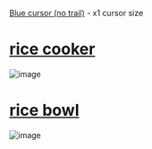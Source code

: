 [Blue cursor (no trail)](https://dl.dropboxusercontent.com/scl/fi/bwxsfo9yaaipmadbb679a/blue-cursor-no-trail.zip?rlkey=3rof6a24lmthtdrx678sdkghr&dl=0) - x1 cursor size

# [rice cooker](https://dl.dropboxusercontent.com/s/xj9jtufifromt4h/rice%20cooker.osk)
![image](https://i.imgur.com/ucJAwIi.jpg)
# [rice bowl](https://dl.dropboxusercontent.com/s/q9abn3ofq4oo83l/rice%20bowl.osk)
![image](https://i.imgur.com/HAvR4fp.jpg)
